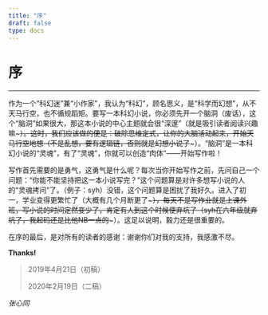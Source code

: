 ```yaml
---
title: "序"
draft: false
type: docs
---
```


# 序

----

作为一个“科幻迷”兼“小作家”，我认为“科幻”，顾名思义，是“科学而幻想”，从不天马行空，也不循规蹈矩。要写一本科幻小说，你必须先开一个脑洞（废话），这个“脑洞”如果很大，那这本小说的中心主题就会很“深邃”（就是吸引读者阅读兴趣嘛~~~）。这时，我们应该做的便是：破除思维定式，让你的大脑活动起来，开始天马行空地想（不是乱想，要有逻辑链，否则就是幻想小说了~~~）。“脑洞”是一本科幻小说的“灵魂”，有了“灵魂”，你就可以创造“肉体”——开始写作啦！

写作首先需要的是勇气，这勇气是什么呢？每次当你开始写作之前，先问自己一个问题：“你能不能坚持把这一本小说写完？”这个问题算是对许多想写小说的人的“灵魂拷问”了。（例子：syh）没错，这个问题算是困扰了我好久。进入了初一，学业变得更繁忙了（大概有几个月断更了~~~），每天不是写作业就是上课外班，写小说的时间定然变少了，肯定有人到这个时候便弃坑了（syh在六年级就弃坑了，我起码还是比他NB一点的~~~）。这足以说明，毅力还是很重要的。

在序的最后，是对所有的读者的感谢：谢谢你们对我的支持，我感激不尽。

**Thanks!**

> 2019年4月21日（初稿）
> 
> 2020年2月19日（二稿）

*张心同*